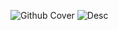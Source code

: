 ![Github Cover](https://github.com/sonatipek/qr-menu/assets/80075444/41b1a155-da56-4ca0-b18c-652f8c755708)
![Desc](https://github.com/sonatipek/qr-menu/assets/80075444/506b9128-f9b0-4caa-8a51-f042a01d652a)
